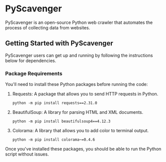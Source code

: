 # PyScavenger
PyScavenger is an open-source Python web crawler that automates the process of collecting data from websites.


## Getting Started with PyScavenger
PyScavenger users can get up and running by following the 
instructions below for dependencies.
### Package Requirements
You'll need to install these Python packages before running the code:

1. Requests: A package that allows you to send HTTP requests in Python.
   
   ```
   python -m pip install requests==2.31.0
   ```
2. BeautifulSoup: A library for parsing HTML and XML documents.
   
   ```
   python -m pip install beautifulsoup4==4.12.3
   ```
3. Colorama: A library that allows you to add color to terminal output.

   ```
   python -m pip install colorama~=0.4.6
   ```
Once you've installed these packages, you should be able to run the Python script without issues.
